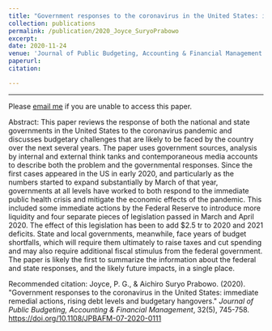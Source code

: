 ```yaml
---
title: "Government responses to the coronavirus in the United States: immediate remedial actions, rising debt levels and budgetary hangovers"
collection: publications
permalink: /publication/2020_Joyce_SuryoPrabowo
excerpt: 
date: 2020-11-24
venue: 'Journal of Public Budgeting, Accounting & Financial Management'
paperurl:
citation: 

---
```



---

Please [email me](mailto:aichiro@umd.edu) if you are unable to access this paper.

Abstract: This paper reviews the response of both the national and state governments in the United States to the coronavirus pandemic and discusses budgetary challenges that are likely to be faced by the country over the next several years. The paper uses government sources, analysis by internal and external think tanks and contemporaneous media accounts to describe both the problem and the governmental responses. Since the first cases appeared in the US in early 2020, and particularly as the numbers started to expand substantially by March of that year, governments at all levels have worked to both respond to the immediate public health crisis and mitigate the economic effects of the pandemic. This included some immediate actions by the Federal Reserve to introduce more liquidity and four separate pieces of legislation passed in March and April 2020. The effect of this legislation has been to add $2.5 tr to 2020 and 2021 deficits. State and local governments, meanwhile, face years of budget shortfalls, which will require them ultimately to raise taxes and cut spending and may also require additional fiscal stimulus from the federal government. The paper is likely the first to summarize the information about the federal and state responses, and the likely future impacts, in a single place.

Recommended citation: Joyce, P. G., & Aichiro Suryo Prabowo. (2020). "Government responses to the coronavirus in the United States: immediate remedial actions, rising debt levels and budgetary hangovers." <i>Journal of Public Budgeting, Accounting & Financial Management</i>, 32(5), 745-758. <https://doi.org/10.1108/JPBAFM-07-2020-0111>
